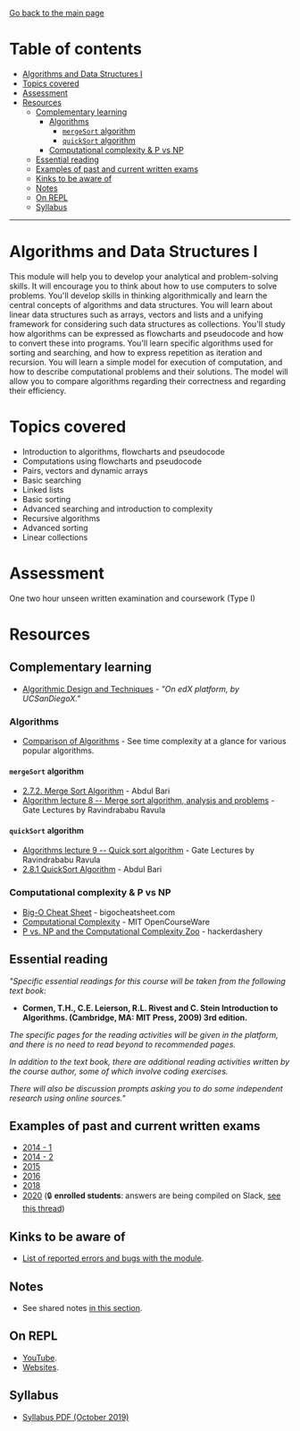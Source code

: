 [Go back to the main page](https://github.com/world-class/REPL)

# Table of contents
<!-- vim-markdown-toc GFM -->

* [Algorithms and Data Structures I](#algorithms-and-data-structures-i)
* [Topics covered](#topics-covered)
* [Assessment](#assessment)
* [Resources](#resources)
    * [Complementary learning](#complementary-learning)
        * [Algorithms](#algorithms)
            * [`mergeSort` algorithm](#mergesort-algorithm)
            * [`quickSort` algorithm](#quicksort-algorithm)
        * [Computational complexity & P vs NP](#computational-complexity--p-vs-np)
    * [Essential reading](#essential-reading)
    * [Examples of past and current written exams](#examples-of-past-and-current-written-exams)
    * [Kinks to be aware of](#kinks-to-be-aware-of)
    * [Notes](#notes)
    * [On REPL](#on-repl)
    * [Syllabus](#syllabus)

<!-- vim-markdown-toc -->

---

# Algorithms and Data Structures I

This module will help you to develop your analytical and
problem-solving skills. It will encourage you to think about how to
use computers to solve problems. You'll develop skills in thinking
algorithmically and learn the central concepts of algorithms and data
structures. You will learn about linear data structures such as
arrays, vectors and lists and a unifying framework for considering
such data structures as collections. You'll study how algorithms can
be expressed as flowcharts and pseudocode and how to convert these
into programs.  You'll learn specific algorithms used for sorting and
searching, and how to express repetition as iteration and
recursion. You will learn a simple model for execution of computation,
and how to describe computational problems and their solutions. The
model will allow you to compare algorithms regarding their correctness
and regarding their efficiency.

# Topics covered

- Introduction to algorithms, flowcharts and pseudocode
- Computations using flowcharts and pseudocode
- Pairs, vectors and dynamic arrays
- Basic searching
- Linked lists
- Basic sorting
- Advanced searching and introduction to complexity
- Recursive algorithms
- Advanced sorting
- Linear collections

# Assessment

One two hour unseen written examination and coursework (Type I)

# Resources
## Complementary learning
- [Algorithmic Design and Techniques](https://courses.edx.org/courses/course-v1:UCSanDiegoX+ALGS200x+2T2017/course) - *"On edX platform, by UCSanDiegoX."*

### Algorithms
- [Comparison of Algorithms](https://en.wikipedia.org/wiki/Sorting_algorithm#Comparison_of_algorithms) - See time complexity at a glance for various popular algorithms.

#### `mergeSort` algorithm
- [2.7.2. Merge Sort Algorithm](https://www.youtube.com/watch?v=mB5HXBb_HY8) - Abdul Bari
- [Algorithm lecture 8 -- Merge sort algorithm, analysis and problems](https://www.youtube.com/watch?v=sfmaf4QpVTw) - Gate Lectures by Ravindrababu Ravula

#### `quickSort` algorithm
- [Algorithms lecture 9 -- Quick sort algorithm](https://www.youtube.com/watch?v=3DV8GO9g7B4) - Gate Lectures by Ravindrababu Ravula
- [2.8.1 QuickSort Algorithm](https://www.youtube.com/watch?v=7h1s2SojIRw) - Abdul Bari

### Computational complexity & P vs NP
- [Big-O Cheat Sheet](https://www.bigocheatsheet.com/) - bigocheatsheet.com
- [Computational Complexity](https://www.youtube.com/watch?v=moPtwq_cVH8) - MIT OpenCourseWare
- [P vs. NP and the Computational Complexity Zoo](https://www.youtube.com/watch?v=YX40hbAHx3s) - hackerdashery

## Essential reading
_"Specific essential readings for this course will be taken from the following text book:_

- **Cormen, T.H., C.E. Leierson, R.L. Rivest and C. Stein Introduction to Algorithms. (Cambridge, MA: MIT Press, 2009) 3rd edition.**

_The specific pages for the reading activities will be given in the platform, and there is no need to read beyond to recommended pages._

_In addition to the text book, there are additional reading activities written by the course author, some of which involve coding exercises._

_There will also be discussion prompts asking you to do some independent research using online sources."_

## Examples of past and current written exams
- [2014 - 1](./past_exams/ADS14.pdf)
- [2014 - 2](./past_exams/ADS14-2.pdf)
- [2015](./past_exams/ADS15.pdf)
- [2016](./past_exams/ADS16.pdf)
- [2018](./past_exams/ADS18.pdf)
- [2020](./past_exams/ADS20.pdf) (:lock: **enrolled students**: answers are being compiled on Slack, [see this thread](https://londoncs.slack.com/archives/CKZT2SR0U/p1582561904016800))

## Kinks to be aware of
- [List of reported errors and bugs with the module](../../../kinks/level_4/algorithms_and_data_structures_i/).

## Notes
- See shared notes [in this section](../../../notes/algorithms_and_data_structures_i).

## On REPL
- [YouTube](https://github.com/world-class/REPL/tree/master/youtube#algorithms).
- [Websites](https://github.com/world-class/REPL/tree/master/websites#algorithms).

## Syllabus
- [Syllabus PDF (October 2019)](./resources/Syllabus_Algorithms_and_Data_Structures_1_CM1035.pdf)
